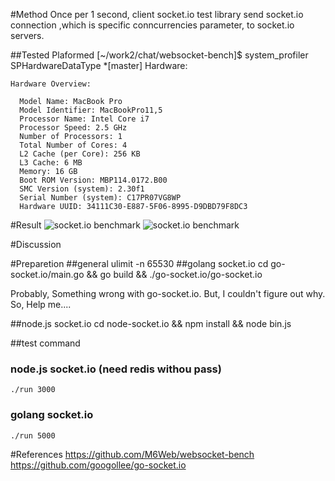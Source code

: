 #Method
Once per 1 second, client socket.io  test library send socket.io connection ,which is specific conncurrencies parameter, to socket.io servers.  

##Tested Plaformed
[~/work2/chat/websocket-bench]$ system_profiler SPHardwareDataType                                                                                                     *[master]
Hardware:

    Hardware Overview:

      Model Name: MacBook Pro
      Model Identifier: MacBookPro11,5
      Processor Name: Intel Core i7
      Processor Speed: 2.5 GHz
      Number of Processors: 1
      Total Number of Cores: 4
      L2 Cache (per Core): 256 KB
      L3 Cache: 6 MB
      Memory: 16 GB
      Boot ROM Version: MBP114.0172.B00
      SMC Version (system): 2.30f1
      Serial Number (system): C17PR07VG8WP
      Hardware UUID: 34111C30-E887-5F06-8995-D9DBD79F8DC3
#Result
![socket.io benchmark](https://github.com/atyenoria/websocket-socket.io-benchmark/blob/master/socket.io.png)
![socket.io benchmark](https://github.com/atyenoria/websocket-socket.io-benchmark/blob/master/golang.png)

#Discussion


#Preparetion
##general
ulimit -n 65530
##golang socket.io
    cd go-socket.io/main.go && go build && ./go-socket.io/go-socket.io
    
Probably, Something wrong with go-socket.io. But, I couldn't figure out why. So, Help me....

##node.js socket.io
    cd node-socket.io && npm install && node bin.js
  
##test command
### node.js socket.io (need redis withou pass)
    ./run 3000
### golang socket.io
    ./run 5000




 

#References
https://github.com/M6Web/websocket-bench
https://github.com/googollee/go-socket.io

